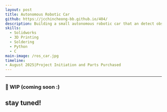 ```yaml
---
layout: post
title: Autonomous Robotic Car
github: https://jcchincheong-bb.github.io/404/
description: Building a small autonomous robotic car that an detect obstacles.
skills: 
  - Solidworks
  - 3D Printing
  - Soldering
  - Python
  - C
main-image: /ros_car.jpg
timeline:
- August 2025|Project Initiation and Parts Purchased
---
```


---
### 🚧  WIP (coming soon :)
stay tuned!
---
